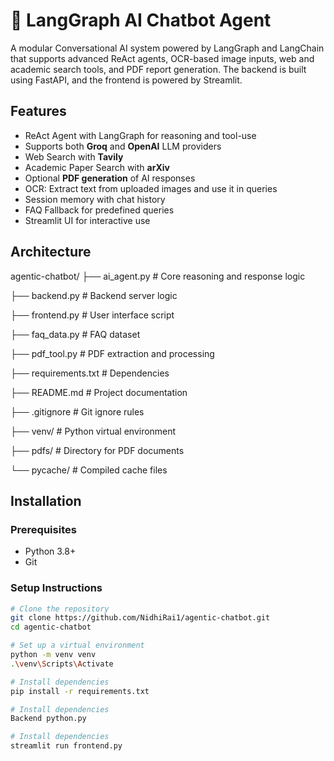 # 🤖 LangGraph AI Chatbot Agent

A modular Conversational AI system powered by LangGraph and LangChain that supports advanced ReAct agents, OCR-based image inputs, web and academic search tools, and PDF report generation. The backend is built using FastAPI, and the frontend is powered by Streamlit.

## Features

- ReAct Agent with LangGraph for reasoning and tool-use
- Supports both **Groq** and **OpenAI** LLM providers
- Web Search with **Tavily**
- Academic Paper Search with **arXiv**
- Optional **PDF generation** of AI responses
- OCR: Extract text from uploaded images and use it in queries
- Session memory with chat history
- FAQ Fallback for predefined queries
- Streamlit UI for interactive use

## Architecture

agentic-chatbot/
├── ai_agent.py # Core reasoning and response logic

├── backend.py # Backend server logic

├── frontend.py # User interface script

├── faq_data.py # FAQ dataset

├── pdf_tool.py # PDF extraction and processing

├── requirements.txt # Dependencies

├── README.md # Project documentation

├── .gitignore # Git ignore rules

├── venv/ # Python virtual environment

├── pdfs/ # Directory for PDF documents

└── pycache/ # Compiled cache files


## Installation

### Prerequisites

- Python 3.8+
- Git

### Setup Instructions

```bash
# Clone the repository
git clone https://github.com/NidhiRai1/agentic-chatbot.git
cd agentic-chatbot

# Set up a virtual environment
python -m venv venv
.\venv\Scripts\Activate

# Install dependencies
pip install -r requirements.txt

# Install dependencies
Backend python.py

# Install dependencies
streamlit run frontend.py

